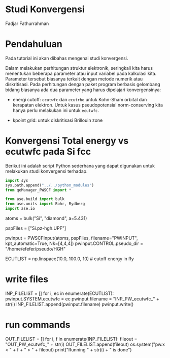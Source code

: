 # Studi Konvergensi

Fadjar Fathurrahman

# Pendahuluan

Pada tutorial ini akan dibahas mengenai studi konvergensi.

Dalam melakukan perhitungan struktur elektronik, seringkali kita harus menentukan beberapa
parameter atau input variabel pada kalkulasi kita. Parameter tersebut biasanya terkait
dengan metode numerik atau diskritisasi. Pada perhitungan dengan paket program berbasis
gelombang bidang biasanya ada dua parameter yang harus dipelajari konvergensinya:

- energi cutoff: `ecutwfc` dan `ecutrho` untuk Kohn-Sham orbital dan
  kerapatan elektron. Untuk kasus pseudopotensial norm-conserving kita hanya perlu
  melakukan ini untuk `ecutwfc`.

- kpoint grid: untuk diskritisasi Brillouin zone

# Konvergensi Total energy vs ecutwfc pada Si fcc

Berikut ini adalah script Python sederhana yang dapat digunakan untuk melakukan studi
konvergensi terhadap.

```python
import sys
sys.path.append("../../python_modules")
from qeManager_PWSCF import *
```

```python
from ase.build import bulk
from ase.units import Bohr, Rydberg
import ase.io
```

atoms = bulk("Si", "diamond", a=5.431)

pspFiles = ["Si.pz-hgh.UPF"]

pwinput = PWSCFInput(atoms, pspFiles, filename="PWINPUT", kpt_automatic=True, Nk=[4,4,4])
pwinput.CONTROL.pseudo_dir = "/home/efefer/pseudo/HGH"

ECUTLIST = np.linspace(10.0, 100.0, 10) # cutoff energy in Ry

# write files
INP_FILELIST = []
for i, ec in enumerate(ECUTLIST):
    pwinput.SYSTEM.ecutwfc = ec
    pwinput.filename = "INP_PW_ecutwfc_" + str(i)
    INP_FILELIST.append(pwinput.filename)
    pwinput.write()

# run commands
OUT_FILELIST = []
for i, f in enumerate(INP_FILELIST):
    fileout = "OUT_PW_ecutwfc_" + str(i) 
    OUT_FILELIST.append(fileout)
    os.system("pw.x < " + f + " > " + fileout)
    print("Running " + str(i) + " is done")


